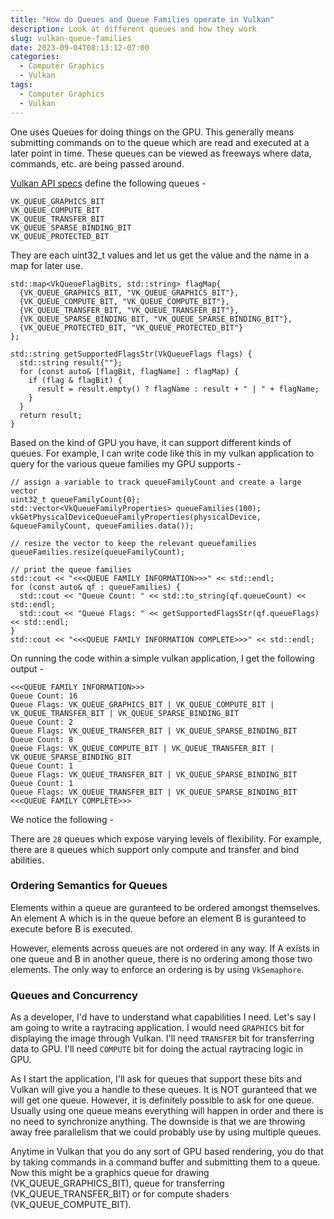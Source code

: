 ```yaml
---
title: "How do Queues and Queue Families operate in Vulkan"
description: Look at different queues and how they work
slug: vulkan-queue-families
date: 2023-09-04T08:13:12-07:00
categories:
  - Computer Graphics
  - Vulkan
tags:
  - Computer Graphics
  - Vulkan
---
```


One uses Queues for doing things on the GPU. This generally means submitting commands on to the queue which are read and executed at a later point in time. These queues can be viewed as freeways where data, commands, etc. are being passed around.

[Vulkan API specs](https://registry.khronos.org/vulkan/specs/1.3-extensions/man/html/VkQueueFlagBits.html) define the following queues -

```
VK_QUEUE_GRAPHICS_BIT
VK_QUEUE_COMPUTE_BIT
VK_QUEUE_TRANSFER_BIT
VK_QUEUE_SPARSE_BINDING_BIT
VK_QUEUE_PROTECTED_BIT
```

They are each uint32_t values and let us get the value and the name in a map for later use.

```
std::map<VkQueueFlagBits, std::string> flagMap{
  {VK_QUEUE_GRAPHICS_BIT, "VK_QUEUE_GRAPHICS_BIT"},
  {VK_QUEUE_COMPUTE_BIT, "VK_QUEUE_COMPUTE_BIT"},
  {VK_QUEUE_TRANSFER_BIT, "VK_QUEUE_TRANSFER_BIT"},
  {VK_QUEUE_SPARSE_BINDING_BIT, "VK_QUEUE_SPARSE_BINDING_BIT"},
  {VK_QUEUE_PROTECTED_BIT, "VK_QUEUE_PROTECTED_BIT"}
};

std::string getSupportedFlagsStr(VkQueueFlags flags) {
  std::string result{""};
  for (const auto& [flagBit, flagName] : flagMap) {
    if (flag & flagBit) {
      result = result.empty() ? flagName : result + " | " + flagName;
    }
  }
  return result;
}
```

Based on the kind of GPU you have, it can support different kinds of queues. For example, I can write code like this in my vulkan application to query for the various queue families my GPU supports -


```
// assign a variable to track queueFamilyCount and create a large vector
uint32_t queueFamilyCount{0};
std::vector<VkQueueFamilyProperties> queueFamilies(100);
vkGetPhysicalDeviceQueueFamilyProperties(physicalDevice, &queueFamilyCount, queueFamilies.data());

// resize the vector to keep the relevant queuefamilies
queueFamilies.resize(queueFamilyCount);

// print the queue families
std::cout << "<<<QUEUE FAMILY INFORMATION>>>" << std::endl;               
for (const auto& qf : queueFamilies) {                                    
  std::cout << "Queue Count: " << std::to_string(qf.queueCount) << std::endl;
  std::cout << "Queue Flags: " << getSupportedFlagsStr(qf.queueFlags) << std::endl;
}                                                                         
std::cout << "<<<QUEUE FAMILY INFORMATION COMPLETE>>>" << std::endl; 
```

On running the code within a simple vulkan application, I get the following output -

```
<<<QUEUE FAMILY INFORMATION>>>
Queue Count: 16
Queue Flags: VK_QUEUE_GRAPHICS_BIT | VK_QUEUE_COMPUTE_BIT | VK_QUEUE_TRANSFER_BIT | VK_QUEUE_SPARSE_BINDING_BIT
Queue Count: 2
Queue Flags: VK_QUEUE_TRANSFER_BIT | VK_QUEUE_SPARSE_BINDING_BIT
Queue Count: 8
Queue Flags: VK_QUEUE_COMPUTE_BIT | VK_QUEUE_TRANSFER_BIT | VK_QUEUE_SPARSE_BINDING_BIT
Queue Count: 1
Queue Flags: VK_QUEUE_TRANSFER_BIT | VK_QUEUE_SPARSE_BINDING_BIT
Queue Count: 1
Queue Flags: VK_QUEUE_TRANSFER_BIT | VK_QUEUE_SPARSE_BINDING_BIT
<<<QUEUE FAMILY COMPLETE>>>
```
We notice the following -

There are `28` queues which expose varying levels of flexibility. For example, there are `8` queues which support only compute and transfer and bind abilities.

### Ordering Semantics for Queues

Elements within a queue are guranteed to be ordered amongst themselves. An element A which is in the queue before an element B is guranteed to execute before B is executed.

However, elements across queues are not ordered in any way. If A exists in one queue and B in another queue, there is no ordering among those two elements. The only way to enforce an ordering is by using `VkSemaphore`.

### Queues and Concurrency

As a developer, I'd have to understand what capabilities I need. Let's say I am going to write a raytracing application. I would need `GRAPHICS` bit for displaying the image through Vulkan. I'll need `TRANSFER` bit for transferring data to GPU. I'll need `COMPUTE` bit for doing the actual raytracing logic in GPU.

As I start the application, I'll ask for queues that support these bits and Vulkan will give you a handle to these queues. It is NOT guranteed that we will get one queue. However, it is definitely possible to ask for one queue. Usually using one queue means everything will happen in order and there is no need to synchronize anything. The downside is that we are throwing away free parallelism that we could probably use by using multiple queues.

Anytime in Vulkan that you do any sort of GPU based rendering, you do that by taking commands in a command buffer and submitting them to a queue. Now this might be a graphics queue for drawing (VK_QUEUE_GRAPHICS_BIT), queue for transferring (VK_QUEUE_TRANSFER_BIT) or for compute shaders (VK_QUEUE_COMPUTE_BIT).
